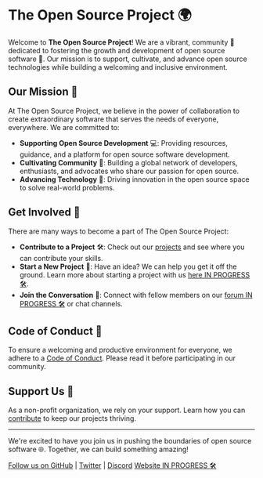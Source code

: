 # The Open Source Project 🌍

Welcome to **The Open Source Project**! We are a vibrant, community 🤝 dedicated to fostering the growth and development of open source software 🚀. Our mission is to support, cultivate, and advance open source technologies while building a welcoming and inclusive environment.

## Our Mission 🎯
At The Open Source Project, we believe in the power of collaboration to create extraordinary software that serves the needs of everyone, everywhere. We are committed to:

- **Supporting Open Source Development** 💻: Providing resources, guidance, and a platform for open source software development.
- **Cultivating Community** 🌱: Building a global network of developers, enthusiasts, and advocates who share our passion for open source.
- **Advancing Technology** 🔧: Driving innovation in the open source space to solve real-world problems.

## Get Involved 👐
There are many ways to become a part of The Open Source Project:

- **Contribute to a Project** 🛠️: Check out our [projects]([link-to-projects](https://github.com/orgs/The-Open-Source-Project-TOSP/repositories)) and see where you can contribute your skills.
- **Start a New Project** 🌟: Have an idea? We can help you get it off the ground. Learn more about starting a project with us [here IN PROGRESS 🛠️](link-to-start-project).
- **Join the Conversation** 💬: Connect with fellow members on our [forum IN PROGRESS 🛠️](link-to-forum) or chat channels.

## Code of Conduct 📜
To ensure a welcoming and productive environment for everyone, we adhere to a [Code of Conduct](link-to-code-of-conduct). Please read it before participating in our community.

## Support Us 💖
As a non-profit organization, we rely on your support. Learn how you can [contribute](link-to-donate) to keep our projects thriving.

---

We're excited to have you join us in pushing the boundaries of open source software 🌐. Together, we can build something amazing!

[Follow us on GitHub]([your-github-link](https://github.com/The-Open-Source-Project-TOSP)) | [Twitter]([your-twitter-link](https://twitter.com/OpenSource_TOSP)https://twitter.com/OpenSource_TOSP) | [Discord](https://discord.com/invite/QMzvmuSh2v) [Website IN PROGRESS 🛠️]()

